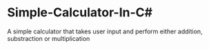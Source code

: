 # Simple-Calculator-In-C#
A simple calculator that takes user input and perform either addition, substraction or multiplication
